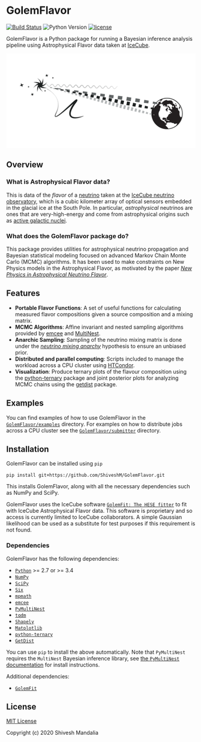 # GolemFlavor

[![Build Status](https://api.travis-ci.org/ShiveshM/GolemFlavor.svg?branch=master)](https://travis-ci.org/ShiveshM/GolemFlavor)
![Python Version](https://img.shields.io/badge/python-2.7+|3.4+-blue.svg)
[![license](https://img.shields.io/github/license/ShiveshM/GolemFlavor 'license')](https://github.com/ShiveshM/GolemFlavor/blob/master/LICENSE)

GolemFlavor is a Python package for running a Bayesian inference analysis
pipeline using Astrophysical Flavor data taken at
[IceCube](https://icecube.wisc.edu/).

![GolemFlavor Logo](logo.png)

## Overview

### What is Astrophysical Flavor data?
This is data of the *flavor* of a
[neutrino](https://icecube.wisc.edu/outreach/neutrinos) taken at the [IceCube
neutrino observatory](https://icecube.wisc.edu/), which is a cubic kilometer
array of optical sensors embedded in the glacial ice at the South Pole. In
particular, *astrophysical* neutrinos are ones that are very-high-energy and
come from astrophysical origins such as [active galactic
nuclei](https://doi.org/10.1126/science.aat2890).
<!-- For more on the physics behind neutrinos see [here](https://shivesh.org/research/). -->

### What does the GolemFlavor package do?
This package provides utilities for astrophysical neutrino propagation and
Bayesian statistical modeling focused on advanced Markov Chain Monte Carlo
(MCMC) algorithms. It has been used to make constraints on New Physics models
in the Astrophysical Flavor, as motivated by the paper [*New Physics in
Astrophysical Neutrino
Flavor*](https://doi.org/10.1103/PhysRevLett.115.161303).
<!-- For more information on the statistical modeling see [here](https://shivesh.org/research/#bayesian-inference). -->

## Features
* **Portable Flavor Functions**: A set of useful functions for calculating
    measured flavor compositions given a source composition and a mixing
    matrix.
* **MCMC Algorithms**: Affine invariant and nested sampling algorithms provided
    by [emcee](https://emcee.readthedocs.io/) and
    [MultiNest](https://doi.org/10.1111/j.1365-2966.2009.14548.x).
* **Anarchic Sampling**: Sampling of the neutrino mixing matrix is done
    under the [*neutrino mixing
    anarchy*](https://doi.org/10.1016/j.physletb.2003.08.045) hypothesis to
    ensure an unbiased prior.
* **Distributed and parallel computing**: Scripts included to manage the
    workload across a CPU cluster using
    [HTCondor](https://research.cs.wisc.edu/htcondor/).
* **Visualization**: Produce ternary plots of the flavour composition using the
    [python-ternary](https://zenodo.org/badge/latestdoi/19505/marcharper/python-ternary)
    package and joint posterior plots for analyzing MCMC chains using the
    [getdist](https://getdist.readthedocs.io/en/latest/) package.

## Examples
You can find examples of how to use GolemFlavor in the
[`GolemFlavor/examples`](examples) directory. For examples on how to distribute
jobs across a CPU cluster see the [`GolemFlavor/submitter`](submitter)
directory.

<!--
## Documentation
The documentation for GolemFlavor can be found at TODO.
-->

## Installation
GolemFlavor can be installed using `pip`
```
pip install git+https://github.com/ShiveshM/GolemFlavor.git
```
This installs GolemFlavor, along with all the necessary dependencies such as
NumPy and SciPy.

GolemFlavor uses the IceCube software [`GolemFit: The HESE
fitter`](https://github.com/IceCubeOpenSource/GolemFit) to fit with IceCube
Astrophysical Flavor data. This software is proprietary and so access is
currently limited to IceCube collaborators. A simple Gaussian likelihood can be
used as a substitute for test purposes if this requirement is not found.

### Dependencies

GolemFlavor has the following dependencies:
* [`Python`](https://www.python.org/) >= 2.7 or >= 3.4
* [`NumPy`](http://www.numpy.org/)
* [`SciPy`](https://www.scipy.org/)
* [`Six`](https://six.readthedocs.io/)
* [`mpmath`](http://mpmath.org/)
* [`emcee`](https://emcee.readthedocs.io/en/stable/)
* [`PyMultiNest`](https://johannesbuchner.github.io/PyMultiNest/)
* [`tqdm`](https://tqdm.github.io/)
* [`Shapely`](https://shapely.readthedocs.io/en/latest/manual.html)
* [`Matplotlib`](https://matplotlib.org/)
* [`python-ternary`](https://github.com/marcharper/python-ternary)
* [`GetDist`](https://getdist.readthedocs.io/en/latest/)

You can use `pip` to install the above automatically. Note that `PyMultiNest`
requires the `MultiNest` Bayesian inference library, see [the `PyMultiNest`
documentation](https://johannesbuchner.github.io/PyMultiNest/install.html#prerequisites-for-building-the-libraries)
for install instructions.

Additional dependencies:
* [`GolemFit`](https://github.com/IceCubeOpenSource/GolemFit)

## License

[MIT License](LICENSE)

Copyright (c) 2020 Shivesh Mandalia
